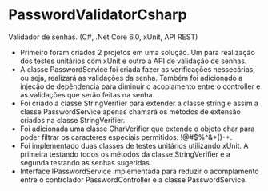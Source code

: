 # PasswordValidatorCsharp
Validador de senhas. (C#, .Net Core 6.0, xUnit, API REST)

- Primeiro foram criados 2 projetos em uma solução. Um para realização dos testes unitários com xUnit e outro a API de validação de senhas. 
- A classe PasswordService foi criada fazer as verificações nessecárias, ou seja, realizará as validações da senha. Também foi adicionado a injeção de depêndencia para diminuir o acoplamento entre o controller e as validações que serão feitas na senha. 
- Foi criado a classe StringVerifier para extender a classe string e assim a classe PasswordService apenas chamará os métodos de extensão criados na classe StringVerifier.
- Foi adicionada uma classe CharVerifier que extende o objeto char para poder filtrar os caracteres especiais permitidos: !@#$%^&*()-+.
- Foi implementado duas classes de testes unitários utilizando xUnit. A primeira testando todos os métodos da classe StringVerifier e a segunda testando as senhas sugeridas. 
- Interface IPasswordService implementada para reduzir o acomplamento entre o controlador PasswordController e a classe PasswordService.